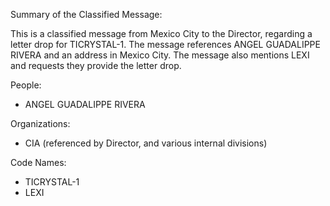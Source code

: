 Summary of the Classified Message:

This is a classified message from Mexico City to the Director, regarding a letter drop for TICRYSTAL-1. The message references ANGEL GUADALIPPE RIVERA and an address in Mexico City. The message also mentions LEXI and requests they provide the letter drop.

People:

*   ANGEL GUADALIPPE RIVERA

Organizations:

*   CIA (referenced by Director, and various internal divisions)

Code Names:

*   TICRYSTAL-1
*   LEXI
